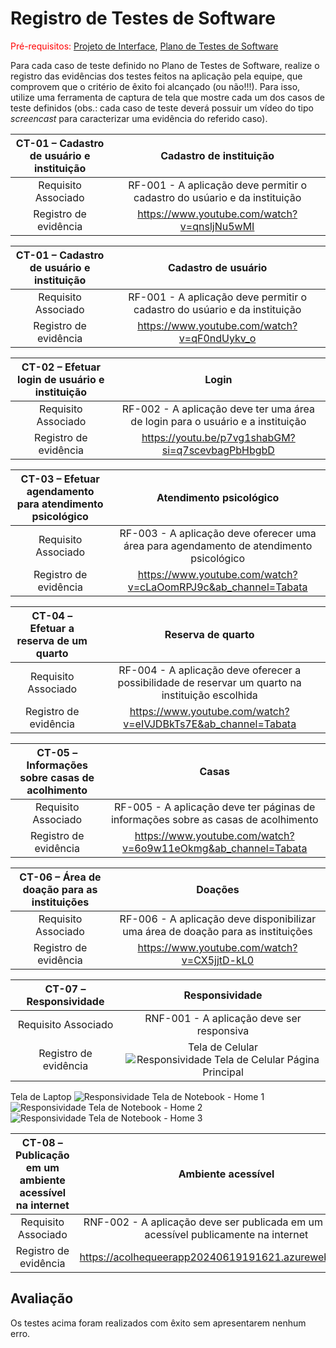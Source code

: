 # Registro de Testes de Software

<span style="color:red">Pré-requisitos: <a href="3-Projeto de Interface.md"> Projeto de Interface</a></span>, <a href="8-Plano de Testes de Software.md"> Plano de Testes de Software</a>

Para cada caso de teste definido no Plano de Testes de Software, realize o registro das evidências dos testes feitos na aplicação pela equipe, que comprovem que o critério de êxito foi alcançado (ou não!!!). Para isso, utilize uma ferramenta de captura de tela que mostre cada um dos casos de teste definidos (obs.: cada caso de teste deverá possuir um vídeo do tipo _screencast_ para caracterizar uma evidência do referido caso).

| CT-01 – Cadastro de usuário e instituição 	| Cadastro de instituição 	|
|:---:	|:---:	|
|	Requisito Associado  | RF-001 - A aplicação deve permitir o cadastro do usúario e da instituição |
|Registro de evidência | https://www.youtube.com/watch?v=qnsljNu5wMI |

| CT-01 – Cadastro de usuário e instituição 	| Cadastro de usuário	|
|:---:	|:---:	|
|	Requisito Associado  | RF-001 - A aplicação deve permitir o cadastro do usúario e da instituição |
|Registro de evidência | https://www.youtube.com/watch?v=qF0ndUykv_o |

| CT-02 – Efetuar login de usuário e instituição 	| Login	|
|:---:	|:---:	|
|	Requisito Associado  | RF-002 - A aplicação deve ter uma área de login para o usuário e a instituição |
|Registro de evidência | https://youtu.be/p7vg1shabGM?si=q7scevbagPbHbgbD |

| CT-03 – Efetuar agendamento para atendimento psicológico 	| Atendimento psicológico	|
|:---:	|:---:	|
|	Requisito Associado  | RF-003 - A aplicação deve oferecer uma área para agendamento de atendimento psicológico |
|Registro de evidência | https://www.youtube.com/watch?v=cLaOomRPJ9c&ab_channel=Tabata |

| CT-04 – Efetuar a reserva de um quarto 	| Reserva de quarto	|
|:---:	|:---:	|
|	Requisito Associado  | RF-004 - A aplicação deve oferecer a possibilidade de reservar um quarto na instituição escolhida |
|Registro de evidência | https://www.youtube.com/watch?v=eIVJDBkTs7E&ab_channel=Tabata |

| CT-05 – Informações sobre casas de acolhimento 	| Casas	|
|:---:	|:---:	|
|	Requisito Associado  | RF-005 - A aplicação deve ter páginas de informações sobre as casas de acolhimento |
|Registro de evidência | https://www.youtube.com/watch?v=6o9w11eOkmg&ab_channel=Tabata |

| CT-06 – Área de doação para as instituições 	| Doações	|
|:---:	|:---:	|
|	Requisito Associado  | RF-006 - A aplicação deve disponibilizar uma área de doação para as instituições |
|Registro de evidência | https://www.youtube.com/watch?v=CX5jjtD-kL0 |

| CT-07 – Responsividade 	| Responsividade	|
|:---:	|:---:	|
|	Requisito Associado  | RNF-001 - A aplicação deve ser responsiva |
|Registro de evidência | Tela de Celular ![Responsividade Tela de Celular Página Principal](https://github.com/ICEI-PUC-Minas-PMV-ADS/PMV-ADS-2024-1-E2-ProjAcolheQueer/assets/99201779/9092d910-edca-4fc7-b19e-aac69fcf8d8a) 
Tela de Laptop 
![Responsividade Tela de Notebook - Home 1](https://github.com/ICEI-PUC-Minas-PMV-ADS/PMV-ADS-2024-1-E2-ProjAcolheQueer/assets/99201779/038095e6-1a55-4c19-821a-9716e90bcc0b)
![Responsividade Tela de Notebook - Home 2](https://github.com/ICEI-PUC-Minas-PMV-ADS/PMV-ADS-2024-1-E2-ProjAcolheQueer/assets/99201779/4575e3e8-bc44-4c03-ac71-774942b03e13)
![Responsividade Tela de Notebook - Home 3](https://github.com/ICEI-PUC-Minas-PMV-ADS/PMV-ADS-2024-1-E2-ProjAcolheQueer/assets/99201779/fb2d2191-62ab-4e8c-b804-443d12ef61d4)

| CT-08 – Publicação em um ambiente acessível na internet 	| Ambiente acessível	|
|:---:	|:---:	|
|	Requisito Associado  | RNF-002 - A aplicação deve ser publicada em um ambiente acessível publicamente na internet |
|Registro de evidência | https://acolhequeerapp20240619191621.azurewebsites.net/ |

## Avaliação

Os testes acima foram realizados com êxito sem apresentarem nenhum erro.
